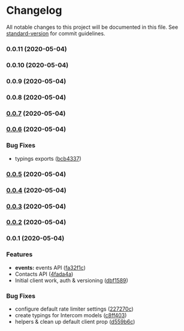 # Changelog

All notable changes to this project will be documented in this file. See [standard-version](https://github.com/conventional-changelog/standard-version) for commit guidelines.

### 0.0.11 (2020-05-04)

### 0.0.10 (2020-05-04)

### 0.0.9 (2020-05-04)

### 0.0.8 (2020-05-04)

### [0.0.7](https://github.com/musicplayce/intercom-ts/compare/v0.0.6...v0.0.7) (2020-05-04)

### [0.0.6](https://github.com/musicplayce/intercom-ts/compare/v0.0.5...v0.0.6) (2020-05-04)


### Bug Fixes

* typings exports ([bcb4337](https://github.com/musicplayce/intercom-ts/commit/bcb4337b75d015143b6d31e196a79b95ca405622))

### [0.0.5](https://github.com/musicplayce/intercom-ts/compare/v0.0.4...v0.0.5) (2020-05-04)

### [0.0.4](https://github.com/musicplayce/intercom-ts/compare/v0.0.3...v0.0.4) (2020-05-04)

### [0.0.3](https://github.com/musicplayce/intercom-ts/compare/v0.0.2...v0.0.3) (2020-05-04)

### [0.0.2](https://github.com/musicplayce/intercom-ts/compare/v0.0.1...v0.0.2) (2020-05-04)

### 0.0.1 (2020-05-04)


### Features

* **events:** events API ([fa32f1c](https://github.com/musicplayce/intercom-ts/commit/fa32f1c969cb8b1bd850ae7b7d9fcdf31608b53f))
* Contacts API ([4fada4a](https://github.com/musicplayce/intercom-ts/commit/4fada4a43a0470df45f4d897805c7008e9b200cd))
* Initial client work, auth & versioning ([dbf1589](https://github.com/musicplayce/intercom-ts/commit/dbf15899d0e9df2284b2de9e8f0b0cdf3a6c1f56))


### Bug Fixes

* configure default rate limiter settings ([227270c](https://github.com/musicplayce/intercom-ts/commit/227270c3df27dd12ba07f794dee1415c72c95ce3))
* create typings for Intercom models ([c8ff403](https://github.com/musicplayce/intercom-ts/commit/c8ff4036a310474f7f678194417e4d79a77e8de1))
* helpers & clean up default client prop ([d559b6c](https://github.com/musicplayce/intercom-ts/commit/d559b6c3425a1522149e9fb7644a047f58c02424))
